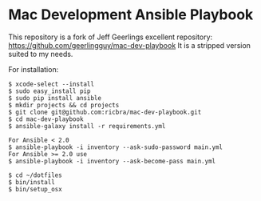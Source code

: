 # Mac Development Ansible Playbook

This repository is a fork of Jeff Geerlings excellent repository: https://github.com/geerlingguy/mac-dev-playbook
It is a stripped version suited to my needs.

For installation:
 
    $ xcode-select --install
    $ sudo easy_install pip
    $ sudo pip install ansible
    $ mkdir projects && cd projects
    $ git clone git@github.com:ricbra/mac-dev-playbook.git
    $ cd mac-dev-playbook
    $ ansible-galaxy install -r requirements.yml
    
    For Ansible < 2.0
    $ ansible-playbook -i inventory --ask-sudo-password main.yml 
    For Ansible >= 2.0 use 
    $ ansible-playbook -i inventory --ask-become-pass main.yml 
    
    $ cd ~/dotfiles
    $ bin/install
    $ bin/setup_osx

